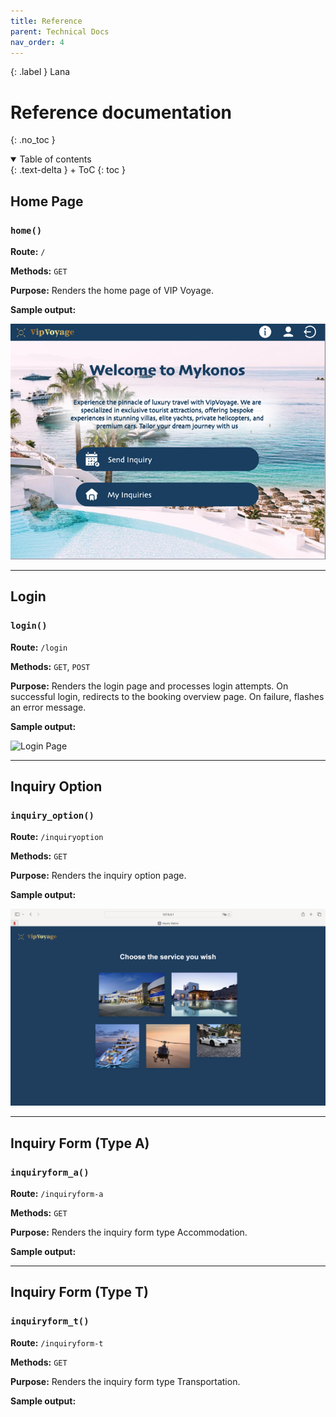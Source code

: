 ```yaml
---
title: Reference
parent: Technical Docs
nav_order: 4
---
```


{: .label }
Lana

# Reference documentation
{: .no_toc }

<details open markdown="block">
{: .text-delta }
<summary>Table of contents</summary>
+ ToC
{: toc }
</details> 

## Home Page

### `home()`

**Route:** `/`

**Methods:** `GET`

**Purpose:** Renders the home page of VIP Voyage.

**Sample output:**

![Home Page](../assets/images/HomePage.png)

---

## Login

### `login()`

**Route:** `/login`

**Methods:** `GET`, `POST`

**Purpose:** Renders the login page and processes login attempts. On successful login, redirects to the booking overview page. On failure, flashes an error message.

**Sample output:**

![Login Page](../assets/images/LoginPage.png)


---

## Inquiry Option

### `inquiry_option()`

**Route:** `/inquiryoption`

**Methods:** `GET`

**Purpose:** Renders the inquiry option page.

**Sample output:**

![Inquiry Option Page](../assets/images/InquiryOption.png)

---

## Inquiry Form (Type A)

### `inquiryform_a()`

**Route:** `/inquiryform-a`

**Methods:** `GET`

**Purpose:** Renders the inquiry form type Accommodation.

**Sample output:**



---

## Inquiry Form (Type T)

### `inquiryform_t()`

**Route:** `/inquiryform-t`

**Methods:** `GET`

**Purpose:** Renders the inquiry form type Transportation.

**Sample output:**
